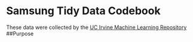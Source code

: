 # Samsung Tidy Data Codebook

These data were collected by the [UC Irvine Machine Learning Repository](http://archive.ics.uci.edu/ml/datasets/Human+Activity+Recognition+Using+Smartphones)
##Purpose

